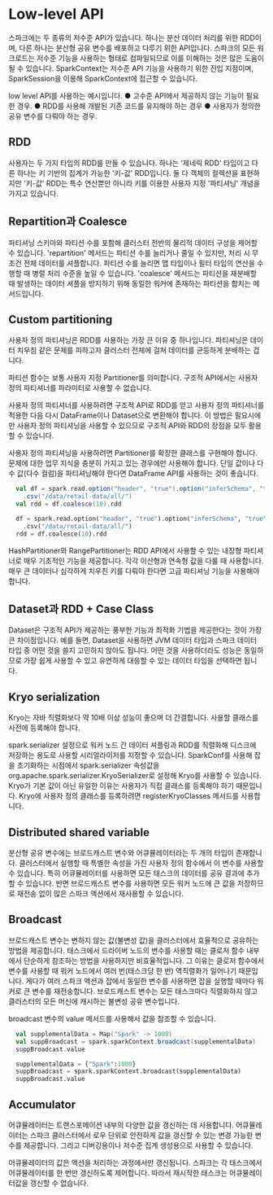 # Low-level API
스파크에는 두 종류의 저수준 API가 있습니다.
하나는 분산 데이터 처리를 위한 RDD이며, 다른 하나는 분산형 공유 변수를 배포하고 다루기 위한 API입니다.
스파크의 모든 워크로드는 저수준 기능을 사용하는 형태로 컴파일되므로 이를 이해하는 것은 많은 도움이 될 수 있습니다.
SparkContext는 저수준 API 기능을 사용하기 위한 진입 지점이며, SparkSession을 이용해 SparkContext에 접근할 수 있습니다.

low level API를 사용하는 예시입니다.
●    고수준 API에서 제공하지 않는 기능이 필요한 경우.
●    RDD를 사용해 개발된 기존 코드를 유지해야 하는 경우
●    사용자가 정의한 공유 변수를 다뤄야 하는 경우.

## RDD
사용자는 두 가지 타입의 RDD를 만들 수 있습니다.
하나는 '제네릭 RDD' 타입이고 다른 하나는 키 기반의 집계가 가능한 '키-값' RDD입니다.
둘 다 객체의 컬렉션을 표현하지만 '키-값' RDD는 특수 연산뿐만 아니라 키를 이용한 사용자 지정 '파티셔닝' 개념을 가지고 있습니다.

## Repartition과 Coalesce
파티셔닝 스키마와 파티션 수를 포함해 클러스터 전반의 물리적 데이터 구성을 제어할 수 있습니다.
'repartition' 메서드는 파티션 수를 늘리거나 줄일 수 있지만, 처리 시 무조건 전체 데이터를 셔플합니다.
파티션 수를 늘리면 맵 타입이나 필터 타입의 연산을 수행할 때 병렬 처리 수준을 높일 수 있습니다.
'coalesce' 메서드는 파티션을 재분배할 때 발생하는 데이터 셔플을 방지하기 위해 동일한 워커에 존재하는 파티션을 합치는 메서드입니다.

## Custom partitioning
사용자 정의 파티셔닝은 RDD를 사용하는 가장 큰 이유 중 하나입니다.
파티셔닝은 데이터 치우침 같은 문제를 피하고자 클러스터 전체에 걸쳐 데이터를 균등하게 분배하는 겁니다.

파티션 함수는 보통 사용자 지정 Partitioner를 의미합니다.
구조적 API에서는 사용자 정의 파티셔너를 파라미터로 사용할 수 없습니다.

사용자 정의 파티셔너를 사용하려면 구조적 API로 RDD를 얻고 사용자 정의 파티셔너를 적용한 다음 다시 DataFrame이나 Dataset으로 변환해야 합니다.
이 방법은 필요시에만 사용자 정의 파티셔닝을 사용할 수 있으므로 구조적 API와 RDD의 장점을 모두 활용할 수 있습니다.

사용자 정의 파티셔닝을 사용하려면 Partitioner를 확장한 클래스를 구현해야 합니다.
문제에 대한 업무 지식을 충분히 가지고 있는 경우에만 사용해야 합니다.
단일 값이나 다수 값(다수 컬럼)을 파티셔닝해야 한다면 DataFrame API를 사용하는 것이 좋습니다.

```scala
  val df = spark.read.option("header", "true").option("inferSchema", "true")
    .csv("/data/retail-data/all/")
  val rdd = df.coalesce(10).rdd
```
```python
  df = spark.read.option("header", "true").option("inferSchema", "true")\
    .csv("/data/retail-data/all/")
  rdd = df.coalesce(10).rdd
```
HashPartitioner와 RangePartitioner는 RDD API에서 사용할 수 있는 내장형 파티셔너로 매우 기초적인 기능을 제공합니다.
각각 이산형과 연속형 값을 다룰 때 사용합니다.
매우 큰 데이터나 심각하게 치우친 키를 다뤄야 한다면 고급 파티셔닝 기능을 사용해야 합니다.

## Dataset과 RDD + Case Class
Dataset은 구조적 API가 제공하는 풍부한 기능과 최적화 기법을 제공한다는 것이 가장 큰 차이점입니다.
예를 들면, Dataset을 사용하면 JVM 데이터 타입과 스파크 데이터 타입 중 어떤 것을 쓸지 고민하지 않아도 됩니다.
어떤 것을 사용하더라도 성능은 동일하므로 가장 쉽게 사용할 수 있고 유연하게 대응할 수 있는 데이터 타입을 선택하면 됩니다.

## Kryo serialization
Kryo는 자바 직렬화보다 약 10배 이상 성능이 좋으며 더 간결합니다.
사용할 클래스를 사전에 등록해야 합니다.

spark.serializer 설정으로 워커 노드 간 데이터 셔플링과 RDD를 직렬화해 디스크에 저장하는 용도로 사용할 시리얼라이저를 지정할 수 있습니다.
SparkConf를 사용해 잡을 초기화하는 시점에서 spark.serializer 속성값을 org.apache.spark.serializer.KryoSerializer로 설정해 Kryo를 사용할 수 있습니다.
Kryo가 기본 값이 아닌 유일한 이유는 사용자가 직접 클래스를 등록해야 하기 때문입니다.
Kryo에 사용자 정의 클래스를 등록하려면 registerKryoClasses 메서드를 사용합니다.

## Distributed shared variable
분산형 공유 변수에는 브로드캐스트 변수와 어큐뮬레이터라는 두 개의 타입이 존재합니다.
클러스터에서 실행할 때 특별한 속성을 가진 사용자 정의 함수에서 이 변수를 사용할 수 있습니다.
특히 어큐뮬레이터를 사용하면 모든 태스크의 데이터를 공유 결과에 추가할 수 있습니다.
반면 브로드캐스트 변수를 사용하면 모든 워커 노드에 큰 값을 저장하므로 재전송 없이 많은 스파크 액션에서 재사용할 수 있습니다.

## Broadcast
브로드캐스트 변수는 변하지 않는 값(불변성 값)을 클러스터에서 효율적으로 공유하는 방법을 제공합니다.
태스크에서 드라이버 노드의 변수를 사용할 때는 클로저 함수 내부에서 단순하게 참조하는 방법을 사용하지만 비효율적입니다.
그 이유는 클로저 함수에서 변수를 사용할 때 워커 노드에서 여러 번(태스크당 한 번) 역직렬화가 일어나기 때문입니다.
게다가 여러 스파크 액션과 잡에서 동일한 변수를 사용하면 잡을 실행할 때마다 워커로 큰 변수를 재전송합니다.
브로드캐스트 변수는 모든 태스크마다 직렬화하지 않고 클러스터의 모든 머신에 캐시하는 불변성 공유 변수입니다.

broadcast 변수의 value 메서드를 사용해서 값을 참조할 수 있습니다.
```scala
  val supplementalData = Map("Spark" -> 1000)
  val suppBroadcast = spark.sparkContext.broadcast(supplementalData)
  suppBroadcast.value
```
```python
  supplementalData = {"Spark":1000}
  suppBroadcast = spark.sparkContext.broadcast(supplementalData)
  suppBroadcast.value
```
## Accumulator
어큐뮬레이터는 트랜스포메이션 내부의 다양한 값을 갱신하는 데 사용합니다.
어큐뮬레이터는 스파크 클러스터에서 로우 단위로 안전하게 값을 갱신할 수 있는 변경 가능한 변수를 제공합니다.
그리고 디버깅용이나 저수준 집계 생성용으로 사용할 수 있습니다.

어큐뮬레이터의 값은 액션을 처리하는 과정에서만 갱신됩니다.
스파크는 각 태스크에서 어큐뮬레이터를 한 번만 갱신하도록 제어합니다.
따라서 재시작한 태스크는 어큐뮬레이터값을 갱신할 수 없습니다.